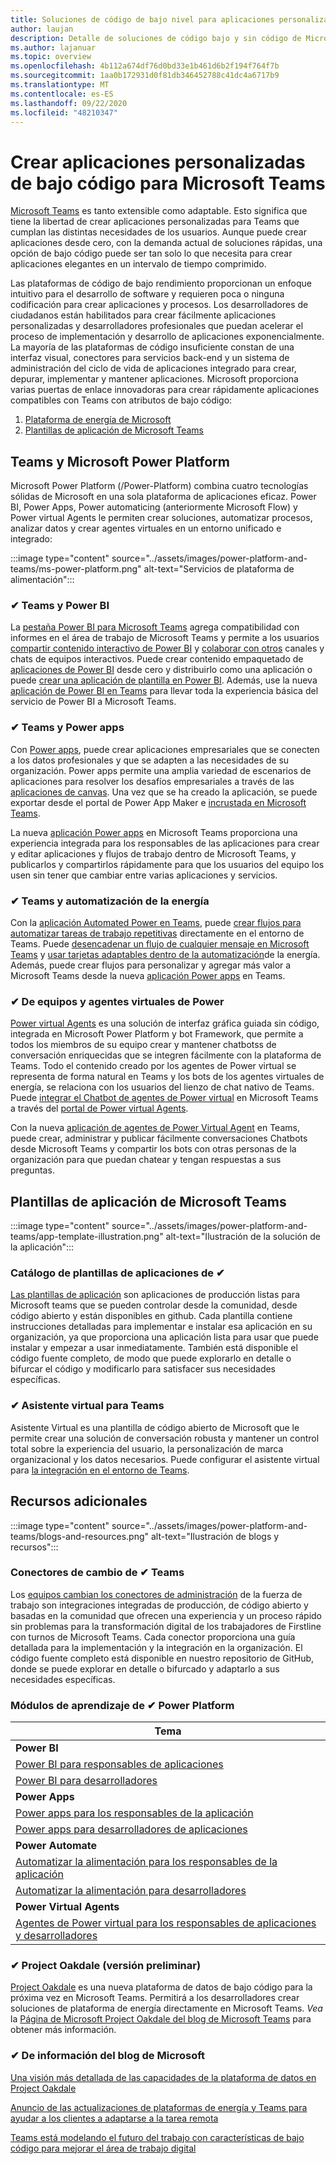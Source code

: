 ```yaml
---
title: Soluciones de código de bajo nivel para aplicaciones personalizadas de Teams
author: laujan
description: Detalle de soluciones de código bajo y sin código de Microsoft disponibles para Microsoft Teams
ms.author: lajanuar
ms.topic: overview
ms.openlocfilehash: 4b112a674df76d0bd33e1b461d6b2f194f764f7b
ms.sourcegitcommit: 1aa0b172931d0f81db346452788c41dc4a6717b9
ms.translationtype: MT
ms.contentlocale: es-ES
ms.lasthandoff: 09/22/2020
ms.locfileid: "48210347"
---
```

# <a name="create-low-code-custom-apps-for-microsoft-teams"></a>Crear aplicaciones personalizadas de bajo código para Microsoft Teams

[Microsoft Teams](/microsoftteams/platform) es tanto extensible como adaptable. Esto significa que tiene la libertad de crear aplicaciones personalizadas para Teams que cumplan las distintas necesidades de los usuarios. Aunque puede crear aplicaciones desde cero, con la demanda actual de soluciones rápidas, una opción de bajo código puede ser tan solo lo que necesita para crear aplicaciones elegantes en un intervalo de tiempo comprimido.

Las plataformas de código de bajo rendimiento proporcionan un enfoque intuitivo para el desarrollo de software y requieren poca o ninguna codificación para crear aplicaciones y procesos. Los desarrolladores de ciudadanos están habilitados para crear fácilmente aplicaciones personalizadas y desarrolladores profesionales que puedan acelerar el proceso de implementación y desarrollo de aplicaciones exponencialmente. La mayoría de las plataformas de código insuficiente constan de una interfaz visual, conectores para servicios back-end y un sistema de administración del ciclo de vida de aplicaciones integrado para crear, depurar, implementar y mantener aplicaciones. Microsoft proporciona varias puertas de enlace innovadoras para crear rápidamente aplicaciones compatibles con Teams con atributos de bajo código:

1. [Plataforma de energía de Microsoft](#teams-and-microsoft-power-platform)
1. [Plantillas de aplicación de Microsoft Teams](#teams-app-templates)

## <a name="teams-and-microsoft-power-platform"></a>Teams y Microsoft Power Platform

Microsoft Power Platform (/Power-Platform) combina cuatro tecnologías sólidas de Microsoft en una sola plataforma de aplicaciones eficaz. Power BI, Power Apps, Power automaticing (anteriormente Microsoft Flow) y Power virtual Agents le permiten crear soluciones, automatizar procesos, analizar datos y crear agentes virtuales en un entorno unificado e integrado:

:::image type="content" source="../assets/images/power-platform-and-teams/ms-power-platform.png" alt-text="Servicios de plataforma de alimentación":::

### <a name="-teams-and-power-bi"></a>✔ Teams y Power BI

La [pestaña Power BI para Microsoft Teams](https://powerbi.microsoft.com/blog/announcing-new-power-bi-tab-for-microsoft-teams/) agrega compatibilidad con informes en el área de trabajo de Microsoft Teams y permite a los usuarios [compartir contenido interactivo de Power BI](/power-bi/collaborate-share/service-embed-report-microsoft-teams) y [colaborar con otros](/power-bi/collaborate-share/service-collaborate-microsoft-teams) canales y chats de equipos interactivos. Puede crear contenido empaquetado de [aplicaciones de Power BI](/power-bi/collaborate-share/service-create-distribute-apps) desde cero y distribuirlo como una aplicación o puede [crear una aplicación de plantilla en Power BI](/connect-data/service-template-apps-create). Además, use la nueva [aplicación de Power BI en Teams](https://go.microsoft.com/fwlink/?linkid=2143643) para llevar toda la experiencia básica del servicio de Power BI a Microsoft Teams.

### <a name="-teams-and-power-apps"></a>✔ Teams y Power apps

Con [Power apps](/powerapps/powerapps-overview), puede crear aplicaciones empresariales que se conecten a los datos profesionales y que se adapten a las necesidades de su organización.  Power apps permite una amplia variedad de escenarios de aplicaciones para resolver los desafíos empresariales a través de las [aplicaciones de canvas](/powerapps/maker/#canvas-apps). Una vez que se ha creado la aplicación, se puede exportar desde el portal de Power App Maker e [incrustada en Microsoft Teams](/power-platform/admin/embed-app-teams).

La nueva [aplicación Power apps](https://go.microsoft.com/fwlink/?linkid=2143374) en Microsoft Teams proporciona una experiencia integrada para los responsables de las aplicaciones para crear y editar aplicaciones y flujos de trabajo dentro de Microsoft Teams, y publicarlos y compartirlos rápidamente para que los usuarios del equipo los usen sin tener que cambiar entre varias aplicaciones y servicios.

### <a name="-teams-and-power-automate"></a>✔ Teams y automatización de la energía

Con la [aplicación Automated Power en Teams](/power-automate/flows-teams), puede [crear flujos para automatizar tareas de trabajo repetitivas](https://flow.microsoft.com/connectors/shared_teams/microsoft-teams/) directamente en el entorno de Teams. Puede [desencadenar un flujo de cualquier mensaje en Microsoft Teams](/power-automate/trigger-flow-teams-message) y [usar tarjetas adaptables dentro de la automatización](/power-automate/create-adaptive-cards)de la energía. Además, puede crear flujos para personalizar y agregar más valor a Microsoft Teams desde la nueva [aplicación Power apps](https://go.microsoft.com/fwlink/?linkid=2143539) en Teams.

### <a name="-teams-and-power-virtual-agents"></a>✔ De equipos y agentes virtuales de Power

[Power virtual Agents](/power-virtual-agents/fundamentals-what-is-power-virtual-agents) es una solución de interfaz gráfica guiada sin código, integrada en Microsoft Power Platform y bot Framework, que permite a todos los miembros de su equipo crear y mantener chatbotss de conversación enriquecidas que se integren fácilmente con la plataforma de Teams. Todo el contenido creado por los agentes de Power virtual se representa de forma natural en Teams y los bots de los agentes virtuales de energía, se relaciona con los usuarios del lienzo de chat nativo de Teams. Puede [integrar el Chatbot de agentes de Power virtual](/power-virtual-agents/publication-add-bot-to-microsoft-teams) en Microsoft Teams a través del [portal de Power virtual Agents](https://powervirtualagents.microsoft.com).

Con la nueva [aplicación de agentes de Power Virtual Agent](https://aka.ms/pva-teams-docs) en Teams, puede crear, administrar y publicar fácilmente conversaciones Chatbots desde Microsoft Teams y compartir los bots con otras personas de la organización para que puedan chatear y tengan respuestas a sus preguntas.

## <a name="teams-app-templates"></a>Plantillas de aplicación de Microsoft Teams

:::image type="content" source="../assets/images/power-platform-and-teams/app-template-illustration.png" alt-text="Ilustración de la solución de la aplicación":::

### <a name="-app-template-catalog"></a>Catálogo de plantillas de aplicaciones de ✔

[Las plantillas de aplicación](../samples/app-templates.md) son aplicaciones de producción listas para Microsoft teams que se pueden controlar desde la comunidad, desde código abierto y están disponibles en github. Cada plantilla contiene instrucciones detalladas para implementar e instalar esa aplicación en su organización, ya que proporciona una aplicación lista para usar que puede instalar y empezar a usar inmediatamente. También está disponible el código fuente completo, de modo que puede explorarlo en detalle o bifurcar el código y modificarlo para satisfacer sus necesidades específicas.

### <a name="-virtual-assistant-for-teams"></a>✔ Asistente virtual para Teams

Asistente Virtual es una plantilla de código abierto de Microsoft que le permite crear una solución de conversación robusta y mantener un control total sobre la experiencia del usuario, la personalización de marca organizacional y los datos necesarios. Puede configurar el asistente virtual para [la integración en el entorno de Teams](https://microsoft.github.io/botframework-solutions/clients-and-channels/tutorials/enable-teams/1-intro). 

## <a name="additional-resources"></a>Recursos adicionales

:::image type="content" source="../assets/images/power-platform-and-teams/blogs-and-resources.png" alt-text="Ilustración de blogs y recursos":::

### <a name="-teams-shift-connectors"></a>Conectores de cambio de ✔ Teams

Los [equipos cambian los conectores de administración](../samples/shifts-wfm-connectors.md) de la fuerza de trabajo son integraciones integradas de producción, de código abierto y basadas en la comunidad que ofrecen una experiencia y un proceso rápido sin problemas para la transformación digital de los trabajadores de Firstline con turnos de Microsoft Teams. Cada conector proporciona una guía detallada para la implementación y la integración en la organización. El código fuente completo está disponible en nuestro repositorio de GitHub, donde se puede explorar en detalle o bifurcado y adaptarlo a sus necesidades específicas.

### <a name="-power-platform-learn-modules"></a>Módulos de aprendizaje de ✔ Power Platform

|Tema|
|-----|
|**Power BI**|
|[Power BI para responsables de aplicaciones](/learn/browse/?expanded=power-platform&products=power-bi&roles=maker)|
|[Power BI para desarrolladores](/learn/browse/?expanded=power-platform&products=power-bi&roles=developer)|
|**Power Apps**|
|[Power apps para los responsables de la aplicación](/learn/browse/?products=power-apps&roles=maker)|
|[Power apps para desarrolladores de aplicaciones](/learn/browse/?products=power-apps)|
|**Power Automate**|
|[Automatizar la alimentación para los responsables de la aplicación](/learn/browse/?expanded=power-platform&products=power-automate&roles=maker)|
|[Automatizar la alimentación para desarrolladores](/learn/browse/?expanded=power-platform&products=power-automate&roles=developer)|
|**Power Virtual Agents**|
|[Agentes de Power virtual para los responsables de aplicaciones y desarrolladores](/learn/browse/?products=power-virtual-agents&expanded=power-platform&roles=maker)

### <a name="-project-oakdale-preview"></a>✔ Project Oakdale (versión preliminar)

[Project Oakdale](https://techcommunity.microsoft.com/t5/microsoft-teams-blog/teams-is-shaping-the-future-of-work-with-low-code-features-to/ba-p/1507180
) es una nueva plataforma de datos de bajo código para la próxima vez en Microsoft Teams. Permitirá a los desarrolladores crear soluciones de plataforma de energía directamente en Microsoft Teams. *Vea* la [Página de Microsoft Project Oakdale del blog de Microsoft Teams](https://powerapps.microsoft.com/blog/introducing-project-oakdale-a-new-low-code-data-platform-for-microsoft-teams) para obtener más información.

### <a name="-microsoft-blog-insights"></a>✔ De información del blog de Microsoft

[Una visión más detallada de las capacidades de la plataforma de datos en Project Oakdale](https://powerapps.microsoft.com/blog/a-closer-look-at-data-platform-capabilities-in-project-oakdale/)

[Anuncio de las actualizaciones de plataformas de energía y Teams para ayudar a los clientes a adaptarse a la tarea remota](https://cloudblogs.microsoft.com/powerplatform/2020/05/19/announcing-power-platform-and-teams-updates-to-help-customers-adapt-to-remote-work/)

[Teams está modelando el futuro del trabajo con características de bajo código para mejorar el área de trabajo digital](https://techcommunity.microsoft.com/t5/microsoft-teams-blog/teams-is-shaping-the-future-of-work-with-low-code-features-to/ba-p/1507180)
